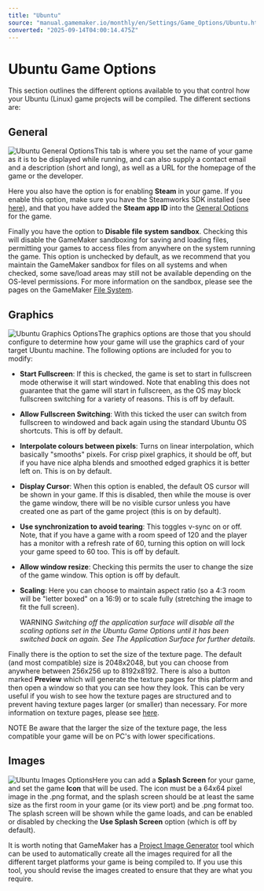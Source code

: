 ```yaml
---
title: "Ubuntu"
source: "manual.gamemaker.io/monthly/en/Settings/Game_Options/Ubuntu.htm"
converted: "2025-09-14T04:00:14.475Z"
---
```


# Ubuntu Game Options

This section outlines the different options available to you that control how your Ubuntu (Linux) game projects will be compiled. The different sections are:

## General

![Ubuntu General Options](../../assets/Images/Settings/Ubuntu_General_Options.png)This tab is where you set the name of your game as it is to be displayed while running, and can also supply a contact email and a description (short and long), as well as a URL for the homepage of the game or the developer.

Here you also have the option is for enabling **Steam** in your game. If you enable this option, make sure you have the Steamworks SDK installed (see [here](../../../../../Setting_Up_And_Version_Information/Platform_Preferences/Steam.md)), and that you have added the **Steam app ID** into the [General Options](../Game_Options.md) for the game.

Finally you have the option to **Disable file system sandbox**. Checking this will disable the GameMaker sandboxing for saving and loading files, permitting your games to access files from anywhere on the system running the game. This option is unchecked by default, as we recommend that you maintain the GameMaker sandbox for files on all systems and when checked, some save/load areas may still not be available depending on the OS-level permissions. For more information on the sandbox, please see the pages on the GameMaker [File System](../../Additional_Information/The_File_System.md).

## Graphics

![Ubuntu Graphics Options](../../assets/Images/Settings/Ubuntu_Graphics_Options.png)The graphics options are those that you should configure to determine how your game will use the graphics card of your target Ubuntu machine. The following options are included for you to modify:

-   **Start Fullscreen**: If this is checked, the game is set to start in fullscreen mode otherwise it will start windowed. Note that enabling this does not guarantee that the game will start in fullscreen, as the OS may block fullscreen switching for a variety of reasons. This is off by default.
-   **Allow Fullscreen Switching**: With this ticked the user can switch from fullscreen to windowed and back again using the standard Ubuntu OS shortcuts. This is off by default.
-   **Interpolate colours between pixels**: Turns on linear interpolation, which basically "smooths" pixels. For crisp pixel graphics, it should be off, but if you have nice alpha blends and smoothed edged graphics it is better left on. This is on by default.
-   **Display Cursor**: When this option is enabled, the default OS cursor will be shown in your game. If this is disabled, then while the mouse is over the game window, there will be no visible cursor unless you have created one as part of the game project (this is on by default).
-   **Use synchronization to avoid tearing**: This toggles v-sync on or off. Note, that if you have a game with a room speed of 120 and the player has a monitor with a refresh rate of 60, turning this option on will lock your game speed to 60 too. This is off by default.
-   **Allow window resize**: Checking this permits the user to change the size of the game window. This option is off by default.
-   **Scaling**: Here you can choose to maintain aspect ratio (so a 4:3 room will be "letter boxed" on a 16:9) or to scale fully (stretching the image to fit the full screen).

    WARNING _Switching off the application surface will disable all the scaling options set in the Ubuntu Game Options until it has been switched back on again. See The Application Surface for further details._

Finally there is the option to set the size of the texture page. The default (and most compatible) size is 2048x2048, but you can choose from anywhere between 256x256 up to 8192x8192. There is also a button marked ****Preview**** which will generate the texture pages for this platform and then open a window so that you can see how they look. This can be very useful if you wish to see how the texture pages are structured and to prevent having texture pages larger (or smaller) than necessary. For more information on texture pages, please see [here](../Texture_Information/Texture_Pages.md).

NOTE Be aware that the larger the size of the texture page, the less compatible your game will be on PC's with lower specifications.

## Images

![Ubuntu Images Options](../../assets/Images/Settings/Ubuntu_Images_Options.png)Here you can add a **Splash Screen** for your game, and set the game **Icon** that will be used. The icon must be a 64x64 pixel image in the .png format, and the splash screen should be at least the same size as the first room in your game (or its view port) and be .png format too. The splash screen will be shown while the game loads, and can be enabled or disabled by checking the **Use Splash Screen** option (which is off by default).

It is worth noting that GameMaker has a [Project Image Generator](../../IDE_Tools/Project_Image_Generator.md) tool which can be used to automatically create all the images required for all the different target platforms your game is being compiled to. If you use this tool, you should revise the images created to ensure that they are what you require.